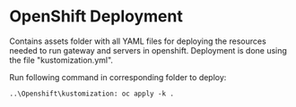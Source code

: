 # OpenShift Deployment

Contains assets folder with all YAML files for deploying the resources needed to run gateway
and servers in openshift. Deployment is done using the file "kustomization.yml".

Run following command in corresponding folder to deploy:
```console
..\Openshift\kustomization: oc apply -k .
```